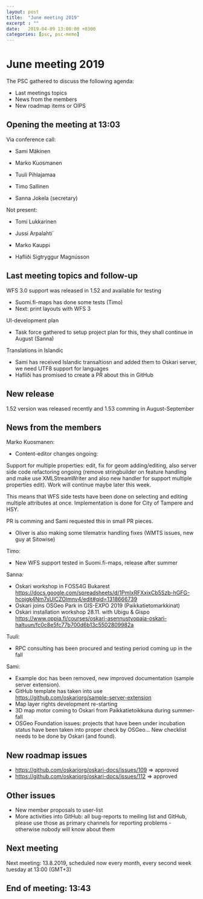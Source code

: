 ```yaml
---
layout: post
title:  "June meeting 2019"
excerpt : ""
date:   2019-04-09 13:00:00 +0300
categories: [psc, psc-memo]
---
```


# June meeting 2019

The PSC gathered to discuss the following agenda:

- Last meetings topics
- News from the members
- New roadmap items or OIPS

## Opening the meeting at 13:03

Via conference call:

- Sami Mäkinen
- Marko Kuosmanen
- Tuuli Pihlajamaa
- Timo Sallinen

- Sanna Jokela (secretary)

Not present:

- Tomi Lukkarinen

- Jussi Arpalahti´
- Marko Kauppi
- Hafliði Sigtryggur Magnússon

## Last meeting topics and follow-up

WFS 3.0 support was released in 1.52 and available for testing 

- Suomi.fi-maps has done some tests (Timo)
- Next: print layouts with WFS 3

UI-development plan

- Task force gathered to setup project plan for this, they shall continue in August (Sanna)

Translations in Islandic

- Sami has received Islandic transaltiosn and added them to Oskari server, we need UTF8 support for languages
- Hafliði has promised to create a PR about this in GitHub

## New release

1.52 version was released recently and 1.53 comming in August-September


## News from the members

Marko Kuosmanen:
- Content-editor changes ongoing:

Support for multiple properties: edit, fix for geom adding/editing, also server side code refactoring ongoing (remove stringbuilder on feature handling and make use XMLStreamWriter and also new handler for support multiple properties edit). Work will continue maybe later this week. 

This means that WFS side tests have been done on selecting and editing multiple attributes at once. Implementation is done for City of Tampere and HSY. 

PR is comming and Sami requested this in small PR pieces.

- Oliver is also making some tilematrix handling fixes (WMTS issues, new guy at Sitowise)

Timo: 
- New WFS support tested in Suomi.fi-maps, release after summer

Sanna:
- Oskari workshop in FOSS4G Bukarest https://docs.google.com/spreadsheets/d/1PmIxRFXxixCb5Szb-hGFG-hcojgk4Nm7sUICZOlmnv4/edit#gid=1318666739
- Oskari joins OSGeo Park in GIS-EXPO 2019 (Paikkatietomarkkinat)
- Oskari installation workshop 28.11. with Ubigu & Gispo https://www.oppia.fi/courses/oskari-asennustyopaja-oskari-haltuun/fc0c8e5fc77b700d6b13c5502809982a

Tuuli:
- RPC consulting has been procured and testing period coming up in the fall

Sami: 
- Example doc has been removed, new improved documentation (sample server extension). 
- GitHub template has taken into use https://github.com/oskariorg/sample-server-extension 
- Map layer rights development re-starting
- 3D map motor coming to Oskari from Paikkatietoikkuna during summer-fall
- OSGeo Foundation issues: projects that have been under incubation status have been taken into proper check by OSGeo… New checklist needs to be done by Oskari (and found). 


## New roadmap issues

- https://github.com/oskariorg/oskari-docs/issues/109 ⇒ approved
- https://github.com/oskariorg/oskari-docs/issues/112 ⇒ approved

## Other issues

- New member proposals to user-list
- More activities into GitHub: all bug-reports to meiling list and GitHub, please use those as primary channels for reporting problems - otherwise nobody will know about them


## Next meeting

Next meeting: 13.8.2019, scheduled now every month, every second week tuesday at 13:00 (GMT+3)

## End of meeting: 13:43
